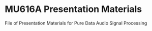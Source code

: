 # MU616A Presentation Materials
 File of Presentation Materials for Pure Data Audio Signal Processing
